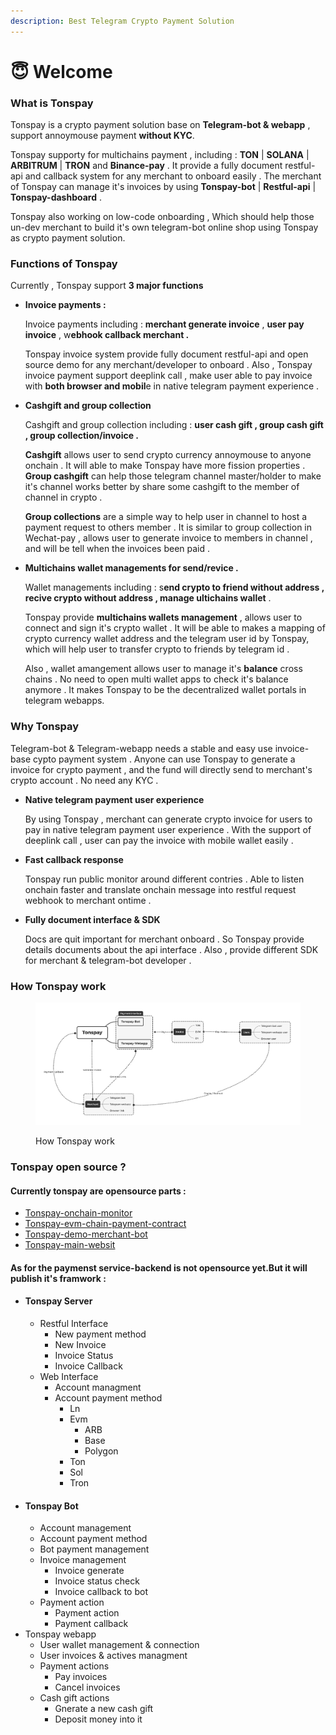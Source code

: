 ```yaml
---
description: Best Telegram Crypto Payment Solution
---
```


# 😇 Welcome

### What is Tonspay

Tonspay is a crypto payment solution base on **Telegram-bot & webapp** , support annoymouse payment **without KYC**.

Tonspay supporty for multichains payment , including : **TON** | **SOLANA** | **ARBITRUM** | **TRON** and **Binance-pay** . It provide a fully document restful-api and callback system for any merchant to onboard easily . The merchant of Tonspay can manage it's invoices by using **Tonspay-bot** | **Restful-api** | **Tonspay-dashboard** .&#x20;

Tonspay also working on low-code onboarding , Which should help those un-dev merchant to build it's own telegram-bot online shop using Tonspay as crypto payment solution.

### Functions of Tonspay

Currently , Tonspay support **3 major functions**&#x20;

*   **Invoice payments :**

    Invoice payments including : **merchant generate invoice** , **user pay invoice** , w**ebhook callback merchant .**&#x20;

    Tonspay invoice system provide fully document restful-api and open source demo for any merchant/developer to onboard . Also , Tonspay invoice payment support deeplink call , make user able to pay invoice with **both browser and mobil**e in native telegram payment experience .&#x20;
*   **Cashgift and group collection**

    Cashgift and group collection including : **user cash gift , group cash gift , group collection/invoice .**

    **Cashgift** allows user to send crypto currency annoymouse to anyone onchain . It will able to make Tonspay have more fission properties .  **Group cashgift** can help those telegram channel master/holder to make it's channel works better by share some cashgift to the member of channel in crypto .&#x20;

    **Group collections** are a simple way to help user in channel to host a payment request to others member . It is similar to group collection in Wechat-pay , allows user to generate invoice to members in channel , and will be tell when the invoices been paid .
*   **Multichains wallet managements for send/revice .**

    Wallet managements including : s**end crypto to friend without address , recive crypto without address , manage ultichains wallet** .

    Tonspay provide **multichains wallets management** , allows user to connect and sign it's crypto wallet . It will be able to makes a mapping of crypto currency wallet address and the telegram user id by Tonspay, which will help user to transfer crypto to friends by telegram id .

    Also , wallet amangement allows user to manage it's **balance** cross chains . No need to open multi wallet apps to check it's balance anymore . It makes Tonspay to be the decentralized wallet portals in telegram webapps.

### Why Tonspay&#x20;

Telegram-bot & Telegram-webapp needs a stable and easy use invoice-base cypto payment system . Anyone can use Tonspay to generate a invoice for crypto payment , and the fund will directly send to merchant's crypto account . No need any KYC .

*   **Native telegram payment user experience**&#x20;

    By using Tonspay , merchant can generate crypto invoice for users to pay in native telegram payment user experience . With the support of deeplink call , user can pay the invoice with mobile wallet easily .
*   **Fast callback response**&#x20;

    Tonspay run public monitor around different contries . Able to listen onchain faster and translate onchain message into restful request webhook to merchant ontime .
*   **Fully document interface & SDK**&#x20;

    Docs are quit important for merchant onboard . So Tonspay provide details documents about the api interface . Also , provide different SDK for merchant & telegram-bot developer .&#x20;

### How Tonspay work

<figure><img src=".gitbook/assets/Tonspay.png" alt=""><figcaption><p>How Tonspay work</p></figcaption></figure>

### Tonspay open source ?&#x20;

#### Currently tonspay are opensource parts :&#x20;

* [Tonspay-onchain-monitor](https://github.com/Tonspay/Tonspay-monitor)
* [Tonspay-evm-chain-payment-contract](https://github.com/Tonspay/Tonspay-evm-router-contract)
* [Tonspay-demo-merchant-bot](https://github.com/Tonspay/Tonspay-demo-steam-mystery-box-bot)
* [Tonspay-main-websit](https://github.com/Tonspay/Tonspay-websit)

#### As for the paymenst service-backend is not opensource yet.But it will publish it's framwork :

* #### Tonspay Server
  * Restful Interface
    * New payment method
    * New Invoice
    * Invoice Status
    * Invoice Callback
  * Web Interface
    * Account managment
    * Account payment method
      * Ln
      * Evm
        * ARB
        * Base
        * Polygon
      * Ton
      * Sol
      * Tron
* #### Tonspay Bot
  * Account management
  * Account payment method
  * Bot payment management
  * Invoice management
    * Invoice generate
    * Invoice status check
    * Invoice callback to bot
  * Payment action
    * Payment action
    * Payment callback
* Tonspay webapp
  * User wallet management  & connection
  * User invoices & actives managment
  * Payment actions
    * Pay invoices
    * Cancel invoices
  * Cash gift actions
    * Gnerate a new cash gift
    * Deposit money into it&#x20;
